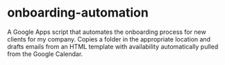 # onboarding-automation
A Google Apps script that automates the onboarding process for new clients for my company. Copies a folder in the appropriate location and drafts emails 
from an HTML template with availability automatically pulled from the Google Calendar.
